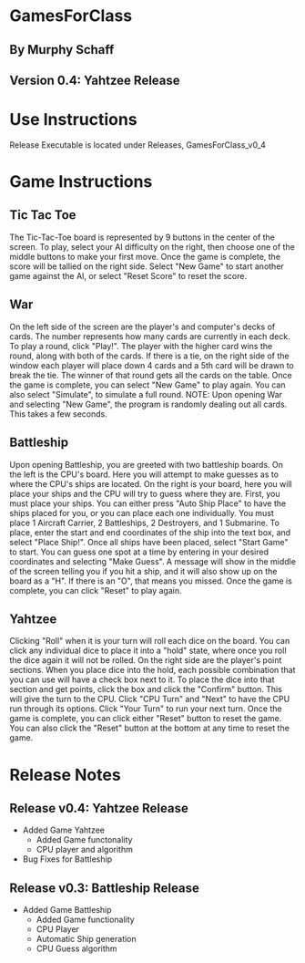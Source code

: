 # GamesForClass
## By Murphy Schaff
## Version 0.4: Yahtzee Release

# Use Instructions
Release Executable is located under Releases, GamesForClass_v0_4

# Game Instructions
## Tic Tac Toe
The Tic-Tac-Toe board is represented by 9 buttons in the center of the screen. To play, select your AI difficulty on the right, then choose one of the middle buttons to make your first move.
Once the game is complete, the score will be tallied on the right side. Select "New Game" to start another game against the AI, or select "Reset Score" to reset the score.
## War
On the left side of the screen are the player's and computer's decks of cards. The number represents how many cards are currently in each deck. To play a round, click "Play!". The player with the higher card wins the round, along with both of the cards. If there is a tie, on the right side of the window each player will place down 4 cards and a 5th card will be drawn to break the tie. The winner of that round gets all the cards on the table. Once the game is complete, you can select "New Game" to play again. You can also select "Simulate", to simulate a full round.
NOTE: Upon opening War and selecting "New Game", the program is randomly dealing out all cards. This takes a few seconds.
## Battleship
Upon opening Battleship, you are greeted with two battleship boards. On the left is the CPU's board. Here you will attempt to make guesses as to where the CPU's ships are located. On the right is your board, here you will place your ships and the CPU will try to guess where they are. First, you must place your ships. You can either press "Auto Ship Place" to have the ships placed for you, or you can place each one individually. You must place 1 Aircraft Carrier, 2 Battleships, 2 Destroyers, and 1 Submarine. To place, enter the start and end coordinates of the ship into the text box, and select "Place Ship!". Once all ships have been placed, select "Start Game" to start. You can guess one spot at a time by entering in your desired coordinates and selecting "Make Guess". A message will show in the middle of the screen telling you if you hit a ship, and it will also show up on the board as a "H". If there is an "O", that means you missed. Once the game is complete, you can click "Reset" to play again.
## Yahtzee
Clicking "Roll" when it is your turn will roll each dice on the board. You can click any individual dice to place it into a "hold" state, where once you roll the dice again it will not be rolled. On the right side are the player's point sections. When you place dice into the hold, each possible combination that you can use will have a check box next to it. To place the dice into that section and get points, click the box and click the "Confirm" button. This will give the turn to the CPU. Click "CPU Turn" and "Next" to have the CPU run through its options. Click "Your Turn" to run your next turn. Once the game is complete, you can click either "Reset" button to reset the game. You can also click the "Reset" button at the bottom at any time to reset the game.

# Release Notes
## Release v0.4: Yahtzee Release
+ Added Game Yahtzee
    + Added Game functonality
    + CPU player and algorithm
+ Bug Fixes for Battleship

## Release v0.3: Battleship Release
+ Added Game Battleship
    + Added Game functionality
    + CPU Player
    + Automatic Ship generation
    + CPU Guess algorithm